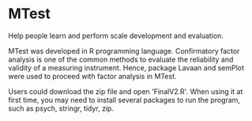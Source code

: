 # MTest 
Help people learn and perform scale development and evaluation. 

MTest was developed in R programming language. Confirmatory factor analysis is one of the common methods to evaluate the reliability and validity of a measuring instrument. Hence, package Lavaan and semPlot were used to proceed with factor analysis in MTest. 

Users could download the zip file and open 'FinalV2.R'. When using it at first time, you may need to install several packages to run the program, such as psych, stringr, tidyr, zip.
